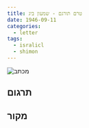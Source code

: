 ```yaml
---
title: טרם תורגם - שמעון ביג
date: 1946-09-11
categories:
  - letter
tags:
  - isralicl
  - shimon
---
```


![מכתב](/pupko-papers/assets/images/1946-09-11-riva-shimon-2.jpg)

## תרגום

## מקור
